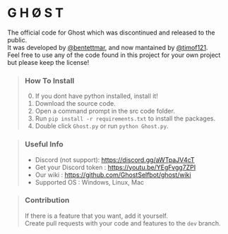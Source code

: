 # G H Ø S T

The official code for Ghost which was discontinued and released to the public.  
It was developed by [@bentettmar](https://github.com/bentettmar), and now mantained by [@timof121](https://github.com/timof121).  
Feel free to use any of the code found in this project for your own project but please keep the license!

> ### How To Install
> 0. If you dont have python installed, install it!
> 1. Download the source code.
> 2. Open a command prompt in the src code folder.
> 3. Run `pip install -r requirements.txt` to install the packages.
> 4. Double click `Ghost.py` or run `python Ghost.py`.
  
> ### Useful Info  
> - Discord (not support): https://discord.gg/aWTpaJV4cT
> - Get your Discord token : https://youtu.be/YEgFvgg7ZPI  
> - Our wiki : https://github.com/GhostSelfbot/ghost/wiki
> - Supported OS : Windows, Linux, Mac 

> ### Contribution
> If there is a feature that you want, add it yourself.  
> Create pull requests with your code and features to the `dev` branch.
